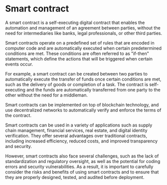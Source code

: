 # Smart contract

A smart contract is a self-executing digital contract that enables the automation and management of an agreement between parties, without the need for intermediaries like banks, legal professionals, or other third parties. 

Smart contracts operate on a predefined set of rules that are encoded in computer code and are automatically executed when certain predetermined conditions are met. These conditions are often referred to as "if-then" statements, which define the actions that will be triggered when certain events occur.

For example, a smart contract can be created between two parties to automatically execute the transfer of funds once certain conditions are met, such as the delivery of goods or completion of a task. The contract is self-executing and the funds are automatically transferred from one party to the other without the need for a middleman.

Smart contracts can be implemented on top of blockchain technology, and use decentralized networks to automatically verify and enforce the terms of the contract.

Smart contracts can be used in a variety of applications such as supply chain management, financial services, real estate, and digital identity verification. They offer several advantages over traditional contracts, including increased efficiency, reduced costs, and improved transparency and security.

However, smart contracts also face several challenges, such as the lack of standardization and regulatory oversight, as well as the potential for coding errors and security vulnerabilities. As a result, it is important to carefully consider the risks and benefits of using smart contracts and to ensure that they are properly designed, tested, and audited before deployment.